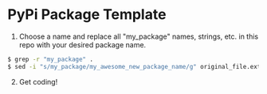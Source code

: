 PyPi Package Template
===

1. Choose a name and replace all "my_package" names, strings, etc. in this repo with your desired package name.

~~~bash
$ grep -r "my_package" .
$ sed -i "s/my_package/my_awesome_new_package_name/g" original_file.ext # Repeat / loop for all files
~~~

2. Get coding!
